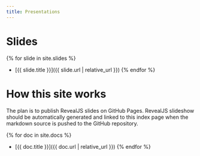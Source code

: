 ```yaml
---
title: Presentations
---
```


# Slides

{% for slide in site.slides %}
- [{{ slide.title }}]({{ slide.url | relative_url }})
{% endfor %}


# How this site works

The plan is to publish RevealJS slides on GitHub Pages. RevealJS slideshow
should be automatically generated and linked to this index page when the
markdown source is pushed to the GitHub repository.

{% for doc in site.docs %}
- [{{ doc.title }}]({{ doc.url | relative_url }})
{% endfor %}
